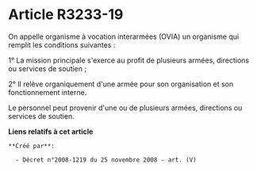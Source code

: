 # Article R3233-19

On appelle organisme à vocation interarmées (OVIA) un organisme qui remplit les conditions suivantes :

1° La mission principale s'exerce au profit de plusieurs armées, directions ou services de soutien ;

2° Il relève organiquement d'une armée pour son organisation et son fonctionnement interne.

Le personnel peut provenir d'une ou de plusieurs armées, directions ou services de soutien.

**Liens relatifs à cet article**

	**Créé par**:

	  - Décret n°2008-1219 du 25 novembre 2008 - art. (V)
